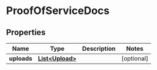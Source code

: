 
# ProofOfServiceDocs

## Properties
Name | Type | Description | Notes
------------ | ------------- | ------------- | -------------
**uploads** | [**List&lt;Upload&gt;**](Upload.md) |  |  [optional]



